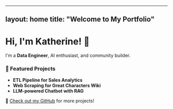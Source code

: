 
---
layout: home
title: "Welcome to My Portfolio"
---

# Hi, I'm Katherine! 👋  
I'm a **Data Engineer**, AI enthusiast, and community builder.  

### 🚀 Featured Projects  
- **ETL Pipeline for Sales Analytics**  
- **Web Scraping for Great Characters Wiki**  
- **LLM-powered Chatbot with RAG**  

📢 [Check out my GitHub](https://github.com/gkate78) for more projects!  

